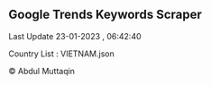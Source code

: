 

## Google Trends Keywords Scraper 
 
Last Update 23-01-2023 , 06:42:40

Country List :
VIETNAM.json



© Abdul Muttaqin 
